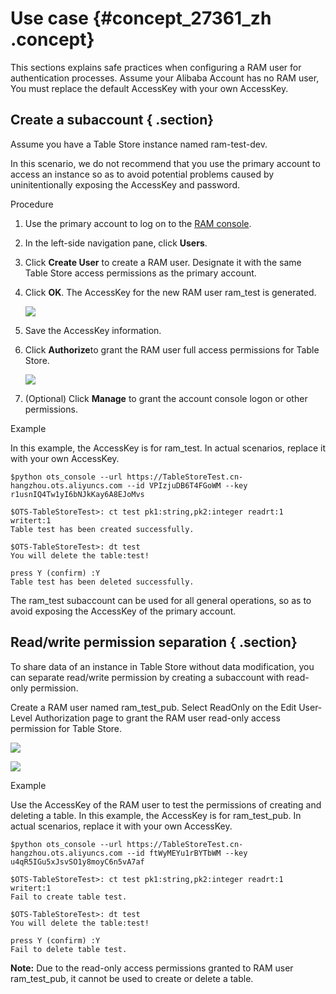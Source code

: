 # Use case {#concept_27361_zh .concept}

This sections explains safe practices when configuring a RAM user for authentication processes. Assume your Alibaba Account has no RAM user, You must replace the default AccessKey with your own AccessKey.

## Create a subaccount { .section}

Assume you have a Table Store instance named ram-test-dev.

In this scenario, we do not recommend that you use the primary account to access an instance so as to avoid potential problems caused by uninitentionally exposing the AccessKey and password.

Procedure

1.  Use the primary account to log on to the [RAM console](https://ram.console.aliyun.com).
2.  In the left-side navigation pane, click **Users**.
3.  Click **Create User** to create a RAM user. Designate it with the same Table Store access permissions as the primary account.
4.  Click **OK**. The AccessKey for the new RAM user ram\_test is generated.

    ![](http://static-aliyun-doc.oss-cn-hangzhou.aliyuncs.com/assets/img/20299/154227491511795_en-US.png)

5.  Save the AccessKey information.
6.  Click **Authorize**to grant the RAM user full access permissions for Table Store.

    ![](http://static-aliyun-doc.oss-cn-hangzhou.aliyuncs.com/assets/img/20299/154227491511796_en-US.png)

7.  \(Optional\) Click **Manage** to grant the account console logon or other permissions.

Example

In this example, the AccessKey is for ram\_test. In actual scenarios, replace it with your own AccessKey.

```
$python ots_console --url https://TableStoreTest.cn-hangzhou.ots.aliyuncs.com --id VPIzjuDB6T4FGoWM --key r1usnIQ4Tw1yI6bNJkKay6A8EJoMvs

$OTS-TableStoreTest>: ct test pk1:string,pk2:integer readrt:1 writert:1
Table test has been created successfully.

$OTS-TableStoreTest>: dt test
You will delete the table:test!

press Y (confirm) :Y
Table test has been deleted successfully.

```

The ram\_test subaccount can be used for all general operations, so as to avoid exposing the AccessKey of the primary account.

## Read/write permission separation { .section}

To share data of an instance in Table Store without data modification, you can separate read/write permission by creating a subaccount with read-only permission.

Create a RAM user named ram\_test\_pub. Select ReadOnly on the Edit User-Level Authorization page to grant the RAM user read-only access permission for Table Store.

![](http://static-aliyun-doc.oss-cn-hangzhou.aliyuncs.com/assets/img/20299/154227491611797_en-US.png)

![](http://static-aliyun-doc.oss-cn-hangzhou.aliyuncs.com/assets/img/20299/154227491611798_en-US.png)

Example

Use the AccessKey of the RAM user to test the permissions of creating and deleting a table. In this example, the AccessKey is for ram\_test\_pub. In actual scenarios, replace it with your own AccessKey.

```
$python ots_console --url https://TableStoreTest.cn-hangzhou.ots.aliyuncs.com --id ftWyMEYu1rBYTbWM --key u4qR5IGu5xJsvSO1y8moyC6n5vA7af

$OTS-TableStoreTest>: ct test pk1:string,pk2:integer readrt:1 writert:1
Fail to create table test.

$OTS-TableStoreTest>: dt test
You will delete the table:test!

press Y (confirm) :Y
Fail to delete table test.

```

**Note:** Due to the read-only access permissions granted to RAM user ram\_test\_pub, it cannot be used to create or delete a table.

